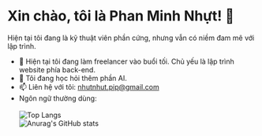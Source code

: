 # Xin chào, tôi là Phan Minh Nhựt! 👋

Hiện tại tôi đang là kỹ thuật viên phần cứng, nhưng vẫn có niềm đam mê với lập trình.

- 🌱 Hiện tại tôi đang làm freelancer vào buổi tối. Chủ yếu là lập trình website phía back-end.
- 👯 Tôi đang học hỏi thêm phần AI. 
- 📫 Liên hệ với tôi: nhutnhut.pip@gmail.com
- Ngôn ngữ thường dùng:<br><br>
![Top Langs](https://github-readme-stats.vercel.app/api/top-langs/?username=nhut-share-code&langs_count=8&card_width=500)<br>
![Anurag's GitHub stats](https://github-readme-stats.vercel.app/api?username=nhut-share-code&show_icons=true&theme=radical&card_width=500)
